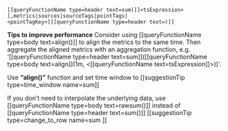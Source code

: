 ```
[[queryFunctionName type=header text=sum(]]<tsExpression>
[,metrics|sources|sourceTags|pointTags|
<pointTagKey>][[queryFunctionName type=header text=)]]
```

**Tips to improve performance**
Consider using [[queryFunctionName type=body text=align()]] to align the metrics to the same time. Then aggregate the aligned metrics with an aggregation function, e.g. ‘[[queryFunctionName type=header text=sum]]([[queryFunctionName type=body text=align]](1m, <[[queryFunctionName text=tsExpression]]>))’.

Use **“align()”** function and set time window to
[[suggestionTip type=time_window name=sum]]

If you don’t need to interpolate the underlying data, use [[queryFunctionName type=body text=rawsum()]] instead of [[queryFunctionName type=header text=sum()]]
[[suggestionTip type=change_to_row name=sum ]]
